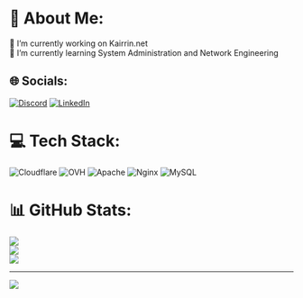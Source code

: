 # 💫 About Me:
🔭 I’m currently working on Kairrin.net<br>🌱 I’m currently learning System Administration and Network Engineering<br>


## 🌐 Socials:
[![Discord](https://img.shields.io/badge/Discord-%237289DA.svg?logo=discord&logoColor=white)](https://discord.gg/https://discord.gg/MsAScXtavf) [![LinkedIn](https://img.shields.io/badge/LinkedIn-%230077B5.svg?logo=linkedin&logoColor=white)](https://linkedin.com/in/https://www.linkedin.com/in/lucas-lopesdasilva/) 

# 💻 Tech Stack:
![Cloudflare](https://img.shields.io/badge/Cloudflare-F38020?style=for-the-badge&logo=Cloudflare&logoColor=white) ![OVH](https://img.shields.io/badge/ovh-%23123F6D.svg?style=for-the-badge&logo=ovh&logoColor=#123F6D) ![Apache](https://img.shields.io/badge/apache-%23D42029.svg?style=for-the-badge&logo=apache&logoColor=white) ![Nginx](https://img.shields.io/badge/nginx-%23009639.svg?style=for-the-badge&logo=nginx&logoColor=white) ![MySQL](https://img.shields.io/badge/mysql-4479A1.svg?style=for-the-badge&logo=mysql&logoColor=white)
# 📊 GitHub Stats:
![](https://github-readme-stats.vercel.app/api?username=Kairrin-Net&theme=dark&hide_border=false&include_all_commits=false&count_private=false)<br/>
![](https://github-readme-streak-stats.herokuapp.com/?user=Kairrin-Net&theme=dark&hide_border=false)<br/>
![](https://github-readme-stats.vercel.app/api/top-langs/?username=Kairrin-Net&theme=dark&hide_border=false&include_all_commits=false&count_private=false&layout=compact)

---
[![](https://visitcount.itsvg.in/api?id=Kairrin-Net&icon=0&color=0)](https://visitcount.itsvg.in)

<!-- Proudly created with GPRM ( https://gprm.itsvg.in ) -->
